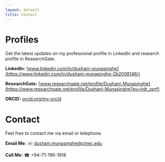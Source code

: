 ```yaml
---
layout: default
title: Contact
---
```


# Profiles

Get the latest updates on my professional profile in LinkedIn and research profile in ResearchGate.

**LinkedIn:** [www.linkedin.com/in/dushani-munasinghe](https://www.linkedin.com/in/dushani-munasinghe-2b2008146/)

**ResearchGate:** [www.researchgate.net/profile/Dushani-Munasinghe](https://www.researchgate.net/profile/Dushani-Munasinghe?ev=hdr_xprf)

**ORCID:** [orcid.org/my-orcid](https://orcid.org/my-orcid?orcid=0000-0002-0692-834X)

# Contact 

Feel free to contact me via email or telephone.

**Email Me:** ✉️ dushani.munasinghe@cinec.edu

**Call Me:** ☎ +94-71-196-1918
